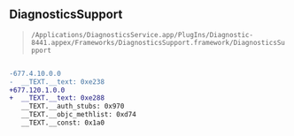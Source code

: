 ## DiagnosticsSupport

> `/Applications/DiagnosticsService.app/PlugIns/Diagnostic-8441.appex/Frameworks/DiagnosticsSupport.framework/DiagnosticsSupport`

```diff

-677.4.10.0.0
-  __TEXT.__text: 0xe238
+677.120.1.0.0
+  __TEXT.__text: 0xe288
   __TEXT.__auth_stubs: 0x970
   __TEXT.__objc_methlist: 0xd74
   __TEXT.__const: 0x1a0

```
